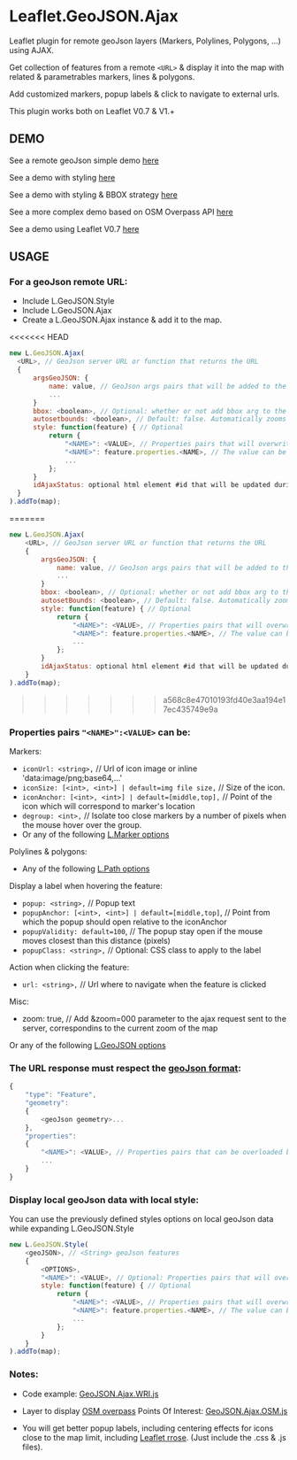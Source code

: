 # Leaflet.GeoJSON.Ajax

Leaflet plugin for remote geoJson layers (Markers, Polylines, Polygons, ...) using AJAX.

Get collection of features from a remote `<URL>` & display it into the map with related & parametrables markers, lines & polygons.

Add customized markers, popup labels & click to navigate to external urls.

This plugin works both on Leaflet V0.7 & V1.+

## DEMO

See a remote geoJson simple demo [here](https://dominique92.github.io/MyLeaflet/src/Leaflet.GeoJSON.Ajax/examples/simple.html)

See a demo with styling [here](https://dominique92.github.io/MyLeaflet/src/Leaflet.GeoJSON.Ajax/examples/styling.html)

See a demo with styling & BBOX strategy [here](https://dominique92.github.io/MyLeaflet/src/Leaflet.GeoJSON.Ajax)

See a more complex demo based on OSM Overpass API [here](https://dominique92.github.io/MyLeaflet/src/Leaflet.GeoJSON.Ajax/examples/osm.html)

See a demo using Leaflet V0.7 [here](https://dominique92.github.io/MyLeaflet/src/Leaflet.GeoJSON.Ajax/examples/v0.7.html)

## USAGE

### For a geoJson remote URL:

- Include L.GeoJSON.Style
- Include L.GeoJSON.Ajax
- Create a L.GeoJSON.Ajax instance & add it to the map.

<<<<<<< HEAD
  ```javascript
  new L.GeoJSON.Ajax(
    <URL>, // GeoJson server URL or function that returns the URL
    {
        argsGeoJSON: {
            name: value, // GeoJson args pairs that will be added to the url with the syntax: ?name=value&...
            ...
        }
        bbox: <boolean>, // Optional: whether or not add bbox arg to the geoJson server URL
        autosetbounds: <boolean>, // Default: false. Automatically zooms to extend of loaded data. Only applies when bbox is not set.
        style: function(feature) { // Optional
            return {
                "<NAME>": <VALUE>, // Properties pairs that will overwrite the geoJson flow features properties
                "<NAME>": feature.properties.<NAME>, // The value can be calculated from any geoJson property for each features.
                ...
            };
        }
        idAjaxStatus: optional html element #id that will be updated during loading of the map
    }
  ).addTo(map);
  ```
=======
```javascript
new L.GeoJSON.Ajax(
	<URL>, // GeoJson server URL or function that returns the URL
	{
		argsGeoJSON: {
			name: value, // GeoJson args pairs that will be added to the url with the syntax: ?name=value&...
			...
		}
		bbox: <boolean>, // Optional: whether or not add bbox arg to the geoJson server URL
		autosetBounds: <boolean>, // Default: false. Automatically zooms to extend of loaded data. Only applies when bbox is not set.
		style: function(feature) { // Optional
			return {
				"<NAME>": <VALUE>, // Properties pairs that will overwrite the geoJson flow features properties
				"<NAME>": feature.properties.<NAME>, // The value can be calculated from any geoJson property for each features.
				...
			};
		}
		idAjaxStatus: optional html element #id that will be updated during loading of the map
	}
).addTo(map);
```
>>>>>>> a568c8e47010193fd40e3aa194e17ec435749e9a

### Properties pairs `"<NAME>":<VALUE>` can be:

Markers:

- `iconUrl: <string>,` // Url of icon image or inline 'data:image/png;base64,...'
- `iconSize: [<int>, <int>] | default=img file size,` // Size of the icon.
- `iconAnchor: [<int>, <int>] | default=[middle,top],` // Point of the icon which will correspond to marker's location
- `degroup: <int>,` // Isolate too close markers by a number of pixels when the mouse hover over the group.
- Or any of the following [L.Marker options](http://leafletjs.com/reference-1.2.0.html#marker)

Polylines & polygons:

- Any of the following [L.Path options](http://leafletjs.com/reference-1.2.0.html#path)

Display a label when hovering the feature:

- `popup: <string>,` // Popup text
- `popupAnchor: [<int>, <int>] | default=[middle,top]`, // Point from which the popup should open relative to the iconAnchor
- `popupValidity: default=100`, // The popup stay open if the mouse moves closest than this distance (pixels)
- `popupClass: <string>,` // Optional: CSS class to apply to the label

Action when clicking the feature:

- `url: <string>,` // Url where to navigate when the feature is clicked

Misc:

- zoom: true, // Add &zoom=000 parameter to the ajax request sent to the server, correspondins to the current zoom of the map

Or any of the following [L.GeoJSON options](http://leafletjs.com/reference-1.2.0.html#geojson)

### <geojson> The URL response must respect the <a href="http://geojson.org/geojson-spec.html">geoJson format</a>:</geojson>

```javascript
{
    "type": "Feature",
    "geometry":
    {
        <geoJson geometry>...
    },
    "properties":
    {
        "<NAME>": <VALUE>, // Properties pairs that can be overloaded by the GeoJSON options or style
        ...
    }
}
```

### Display local geoJson data with local style:

You can use the previously defined styles options on local geoJson data while expanding L.GeoJSON.Style

```javascript
new L.GeoJSON.Style(
    <geoJSON>, // <String> geoJson features
    {
        <OPTIONS>,
        "<NAME>": <VALUE>, // Optional: Properties pairs that will overwrite the geoJson flow features properties
        style: function(feature) { // Optional
            return {
                "<NAME>": <VALUE>, // Properties pairs that will overwrite the geoJson flow features properties
                "<NAME>": feature.properties.<NAME>, // The value can be calculated from any geoJson property for each features.
                ...
            };
        }
    }
).addTo(map);
```

### Notes:

- Code example: [GeoJSON.Ajax.WRI.js](https://github.com/Dominique92/Leaflet.GeoJSON.Ajax/blob/master/src/layers/GeoJSON.Ajax.WRI.js)

- Layer to display [OSM overpass](http://wiki.openstreetmap.org/wiki/Overpass_API) Points Of Interest: [GeoJSON.Ajax.OSM.js](https://github.com/Dominique92/Leaflet.GeoJSON.Ajax/blob/master/src/layers/GeoJSON.Ajax.OSM.js)

- You will get better popup labels, including centering effects for icons close to the map limit, including [Leaflet rrose](https://github.com/erictheise/rrose). (Just include the .css & .js files).
